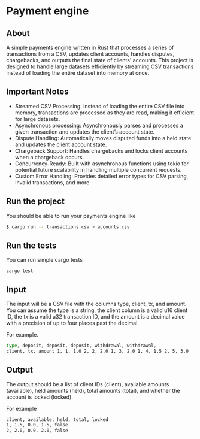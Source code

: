 # Payment engine

## About
A simple payments engine written in Rust that processes a series of transactions from a CSV, updates client accounts, handles disputes, chargebacks, and outputs the final state of clients' accounts. This project is designed to handle large datasets efficiently by streaming CSV transactions instead of loading the entire dataset into memory at once.

## Important Notes
- Streamed CSV Processing: Instead of loading the entire CSV file into memory, transactions are processed as they are read, making it efficient for large datasets.
- Asynchronous processing: Asynchronously parses and processes a given transaction and updates the client’s account state.
- Dispute Handling: Automatically moves disputed funds into a held state and updates the client account state.
- Chargeback Support: Handles chargebacks and locks client accounts when a chargeback occurs.
- Concurrency-Ready: Built with asynchronous functions using tokio for potential future scalability in handling multiple concurrent requests.
- Custom Error Handling: Provides detailed error types for CSV parsing, invalid transactions, and more

## Run the project
You should be able to run your payments engine like

```sh
$ cargo run -- transactions.csv > accounts.csv
```

## Run the tests
You can run simple cargo tests 

```sh
cargo test
```

## Input

The input will be a CSV file with the columns type, client, tx, and amount. You can assume the type is a string, the client column is a valid u16 client ID, the tx is a valid u32 transaction ID, and the amount is a decimal value with a precision of up to four places past the decimal.

For example.

```sh
type, deposit, deposit, deposit, withdrawal, withdrawal,
client, tx, amount 1, 1, 1.0 2, 2, 2.0 1, 3, 2.0 1, 4, 1.5 2, 5, 3.0
```

## Output
The output should be a list of client IDs (client), available amounts (available), held amounts (held), total amounts (total), and whether the account is locked (locked).

For example

```sh
client, available, held, total, locked
1, 1.5, 0.0, 1.5, false
2, 2.0, 0.0, 2.0, false
```